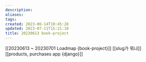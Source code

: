 ```yaml
---
description:
aliases: 
tags: 
created: 2023-06-14T10:45:28
updated: 2023-07-11T15:21:10
title: 20230613 book-project
---
```

[[20230613 ~ 20230701 Loadmap {book-project}]]
[[slug가 뭐냐]]
[[products, purchases app {django}]]